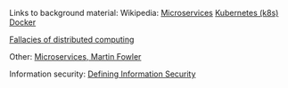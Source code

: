 Links to background material:
Wikipedia:
[Microservices](https://en.wikipedia.org/wiki/Microservices)
[Kubernetes (k8s)](https://en.wikipedia.org/wiki/Kubernetes)
[Docker](https://en.wikipedia.org/wiki/Docker_(software))

[Fallacies of distributed computing](https://en.wikipedia.org/wiki/Fallacies_of_distributed_computing)

Other:
[Microservices, Martin Fowler](https://martinfowler.com/microservices/)


Information security:
[Defining Information Security](https://www.ncbi.nlm.nih.gov/pmc/articles/PMC6450831/)